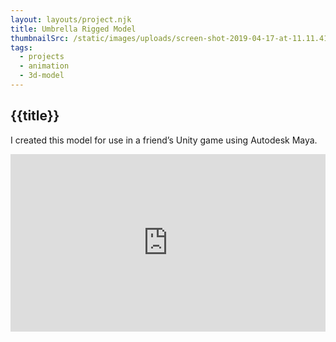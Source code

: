 ```yaml
---
layout: layouts/project.njk
title: Umbrella Rigged Model
thumbnailSrc: /static/images/uploads/screen-shot-2019-04-17-at-11.11.41-pm.png
tags:
  - projects
  - animation
  - 3d-model
---
```

## {{title}}

I created this model for use in a friend’s Unity game using Autodesk Maya.

<div style="position: relative; padding-bottom: 56.25%; padding-top: 25px height: 0;"><iframe style="position: absolute; top: 0; left: 0; width: 100%; height: 100%;" src="https://www.youtube.com/embed/CZqhzBBqVCA" frameborder="0" allow="accelerometer; autoplay; encrypted-media; gyroscope; picture-in-picture" allowfullscreen></iframe></div>
